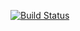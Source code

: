 [![Build Status](https://travis-ci.org/Errepulify/ecommerce.svg?branch=master)](https://travis-ci.org/Errepulify/ecommerce)